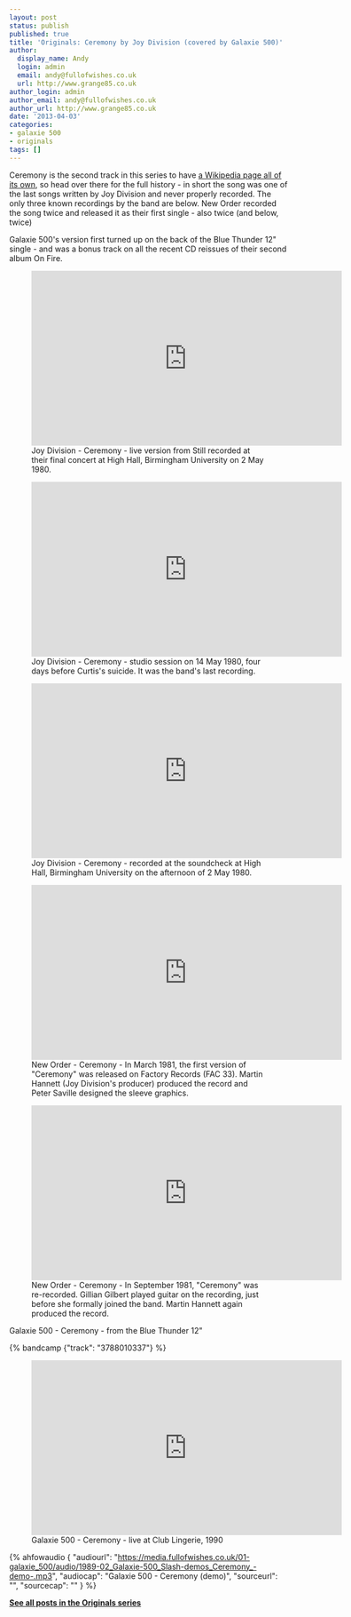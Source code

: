 ```yaml
---
layout: post
status: publish
published: true
title: 'Originals: Ceremony by Joy Division (covered by Galaxie 500)'
author:
  display_name: Andy
  login: admin
  email: andy@fullofwishes.co.uk
  url: http://www.grange85.co.uk
author_login: admin
author_email: andy@fullofwishes.co.uk
author_url: http://www.grange85.co.uk
date: '2013-04-03'
categories:
- galaxie 500
- originals
tags: []
---
```

<p>Ceremony is the second track in this series to have <a href="http://en.wikipedia.org/wiki/Ceremony_%28song%29">a Wikipedia page all of its own</a>, so head over there for the full history - in short the song was one of the last songs written by Joy Division and never properly recorded. The only three known recordings by the band are below. New Order recorded the song twice and released it as their first single - also twice (and below, twice)</p>
<p>Galaxie 500's version first turned up on the back of the Blue Thunder 12" single - and was a bonus track on all the recent CD reissues of their second album On Fire.<br /></p>

<figure class="caption aligncenter"><iframe width="560" height="315" src="https://www.youtube-nocookie.com/embed/OH_tZKDOpU4" frameborder="0" allowfullscreen></iframe><figcaption class="caption-text">Joy Division - Ceremony - live version from Still recorded at their final concert at High Hall, Birmingham University on 2 May 1980.</figcaption></figure>

<figure class="caption aligncenter"><iframe width="560" height="315" src="https://www.youtube-nocookie.com/embed/dYDXBI5ydxM" frameborder="0" allowfullscreen></iframe><figcaption class="caption-text">Joy Division - Ceremony - studio session on 14 May 1980, four days before Curtis's suicide. It was the band's last recording.</figcaption></figure>

<figure class="caption aligncenter"><iframe width="560" height="315" src="https://www.youtube-nocookie.com/embed/ivxyQ1vT9LM" frameborder="0" allowfullscreen></iframe><figcaption class="caption-text">Joy Division - Ceremony - recorded at the soundcheck at High Hall, Birmingham University on the afternoon of 2 May 1980.</figcaption></figure>

<figure class="caption aligncenter"><iframe width="560" height="315" src="https://www.youtube-nocookie.com/embed/DWPIotDeNLs" frameborder="0" allowfullscreen></iframe><figcaption class="caption-text">New Order - Ceremony - In March 1981, the first version of "Ceremony" was released on Factory Records (FAC 33). Martin Hannett (Joy Division's producer) produced the record and Peter Saville designed the sleeve graphics.</figcaption></figure>

<figure class="caption aligncenter"><iframe width="560" height="315" src="https://www.youtube-nocookie.com/embed/rVWO6yE_c40" frameborder="0" allowfullscreen></iframe><figcaption class="caption-text">New Order - Ceremony - In September 1981, "Ceremony" was re-recorded. Gillian Gilbert played guitar on the recording, just before she formally joined the band. Martin Hannett again produced the record.</figcaption></figure>

<p>Galaxie 500 - Ceremony - from the Blue Thunder 12"</p>
{% bandcamp {"track": "3788010337"} %}

<figure class="caption aligncenter"><iframe width="560" height="315" src="https://www.youtube-nocookie.com/embed/av2ApbIdNSI" frameborder="0" allowfullscreen></iframe><figcaption class="caption-text">Galaxie 500 - Ceremony - live at Club Lingerie, 1990</figcaption></figure>

 {% ahfowaudio {
  "audiourl": "https://media.fullofwishes.co.uk/01-galaxie_500/audio/1989-02_Galaxie-500_Slash-demos_Ceremony_-demo-.mp3",
  "audiocap": "Galaxie 500 - Ceremony (demo)",
  "sourceurl": "",
  "sourcecap": ""
  } %}

<p><strong><a href="/category/originals/" title="List: Originals">See all posts in the Originals series</a></strong></p>
